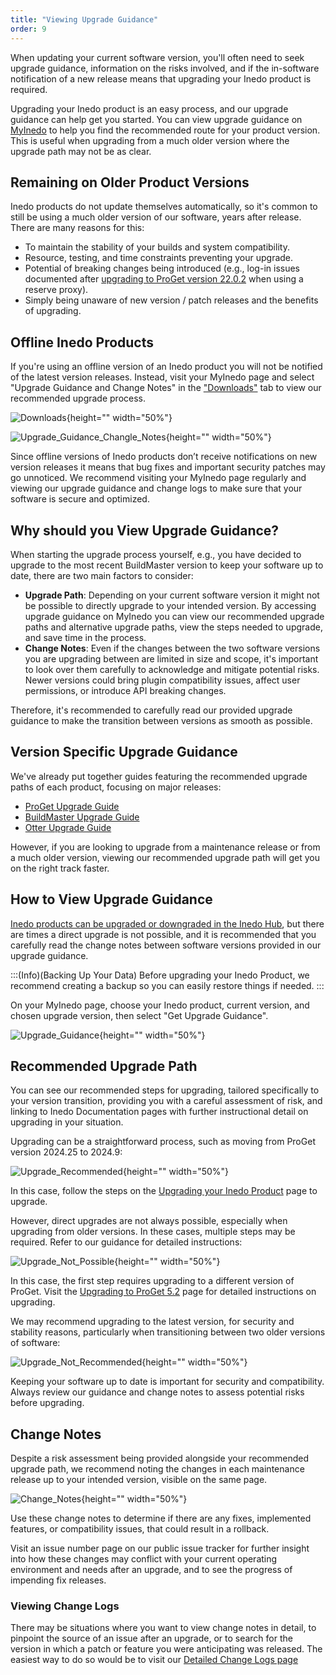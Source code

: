 ```yaml
---
title: "Viewing Upgrade Guidance"
order: 9
---
```


When updating your current software version, you'll often need to seek upgrade guidance, information on the risks involved, and if the in-software notification of a new release means that upgrading your Inedo product is required.

Upgrading your Inedo product is an easy process, and our upgrade guidance can help get you started. You can view upgrade guidance on [MyInedo](https://my.inedo.com/log-in) to help you find the recommended route for your product version. This is useful when upgrading from a much older version where the upgrade path may not be as clear.

## Remaining on Older Product Versions

Inedo products do not update themselves automatically, so it's common to still be using a much older version of our software, years after release. There are many reasons for this:

* To maintain the stability of your builds and system compatibility.
* Resource, testing, and time constraints preventing your upgrade.
* Potential of breaking changes being introduced (e.g., log-in issues documented after [upgrading to ProGet version 22.0.2](https://forums.inedo.com/topic/3577/proget-login-not-working-anymore-after-upgrading-to-22-0-2) when using a reserve proxy).
* Simply being unaware of new version / patch releases and the benefits of upgrading.

## Offline Inedo Products

If you're using an offline version of an Inedo product you will not be notified of the latest version releases. Instead, visit your MyInedo page and select "Upgrade Guidance and Change Notes" in the ["Downloads"](https://my.inedo.com/downloads) tab to view our recommended upgrade process.

![Downloads](/resources/docs/myinedo-viewingupgradeguidance-downloads.png){height="" width="50%"}

![Upgrade_Guidance_Changle_Notes](/resources/docs/myinedo-viewingupgradeguidance-upgradeguidanceandchangenotes.png){height="" width="50%"}

Since offline versions of Inedo products don’t receive notifications on new version releases it means that bug fixes and important security patches may go unnoticed. We recommend visiting your MyInedo page regularly and viewing our upgrade guidance and change logs to make sure that your software is secure and optimized.

## Why should you View Upgrade Guidance?

When starting the upgrade process yourself, e.g., you have decided to upgrade to the most recent BuildMaster version to keep your software up to date, there are two main factors to consider:

* **Upgrade Path**: Depending on your current software version it might not be possible to directly upgrade to your intended version. By accessing upgrade guidance on MyInedo you can view our recommended upgrade paths and alternative upgrade paths, view the steps needed to upgrade, and save time in the process.
* **Change Notes**: Even if the changes between the two software versions you are upgrading between are limited in size and scope, it's important to look over them carefully to acknowledge and mitigate potential risks. Newer versions could bring plugin compatibility issues, affect user permissions, or introduce API breaking changes.

Therefore, it's recommended to carefully read our provided upgrade guidance to make the transition between versions as smooth as possible.

## Version Specific Upgrade Guidance

We've already put together guides featuring the recommended upgrade paths of each product, focusing on major releases:

* [ProGet Upgrade Guide](/docs/proget-upgrade-guide)
* [BuildMaster Upgrade Guide](/docs/buildmaster-upgrading)
* [Otter Upgrade Guide](/docs/otter-upgrading)

However, if you are looking to upgrade from a maintenance release or from a much older version, viewing our recommended upgrade path will get you on the right track faster.

## How to View Upgrade Guidance

[Inedo products can be upgraded or downgraded in the Inedo Hub](/docs/installation/windows/inedo-hub-upgrade-downgrade), but there are times a direct upgrade is not possible, and it is recommended that you carefully read the change notes between software versions provided in our upgrade guidance.

:::(Info)(Backing Up Your Data)
Before upgrading your Inedo Product, we recommend creating a backup so you can easily restore things if needed.
:::

On your MyInedo page, choose your Inedo product, current version, and chosen upgrade version, then select "Get Upgrade Guidance".

![Upgrade_Guidance](/resources/docs/myinedo-viewingupgradeguidance-getupgradeguidance.png){height="" width="50%"}

## Recommended Upgrade Path

You can see our recommended steps for upgrading, tailored specifically to your version transition, providing you with a careful assessment of risk, and linking to Inedo Documentation pages with further instructional detail on upgrading in your situation.

Upgrading can be a straightforward process, such as moving from ProGet version 2024.25 to 2024.9:

![Upgrade_Recommended](/resources/docs/myinedo-viewingupgradeguidance-upgraderecommended.png){height="" width="50%"}

In this case, follow the steps on the [Upgrading your Inedo Product](/docs.inedo.com/docs/installation/upgrading) page to upgrade.

However, direct upgrades are not always possible, especially when upgrading from older versions. In these cases, multiple steps may be required. Refer to our guidance for detailed instructions:

![Upgrade_Not_Possible](/resources/docs/myinedo-viewingupgradeguidance-directupgradenotpossible.png){height="" width="50%"}

In this case, the first step requires upgrading to a different version of ProGet. Visit the [Upgrading to ProGet 5.2](/docs.inedo.com/docs/proget/installation/proget-upgrade-guide/proget-installation-and-maintenance-and-upgrade-notes-upgrading-to-proget-5-2) page for detailed instructions on upgrading. 

We may recommend upgrading to the latest version, for security and stability reasons, particularly when transitioning between two older versions of software:

![Upgrade_Not_Recommended](/resources/docs/myinedo-viewingupgradeguidance-upgradenotrecommended.png){height="" width="50%"}

Keeping your software up to date is important for security and compatibility. Always review our guidance and change notes to assess potential risks before upgrading. 

## Change Notes

Despite a risk assessment being provided alongside your recommended upgrade path, we recommend noting the changes in each maintenance release up to your intended version, visible on the same page.

![Change_Notes](/resources/docs/myinedo-viewingupgradeguidance-changelogsredbox.png){height="" width="50%"}

Use these change notes to determine if there are any fixes, implemented features, or compatibility issues, that could result in a rollback.

Visit an issue number page on our public issue tracker for further insight into how these changes may conflict with your current operating environment and needs after an upgrade, and to see the progress of impending fix releases.

### Viewing Change Logs

There may be situations where you want to view change notes in detail, to pinpoint the source of an issue after an upgrade, or to search for the version in which a patch or feature you were anticipating was released. The easiest way to do so would be to visit our [Detailed Change Logs page](/docs.inedo.com/docs/myinedo/viewing-change-logs)
